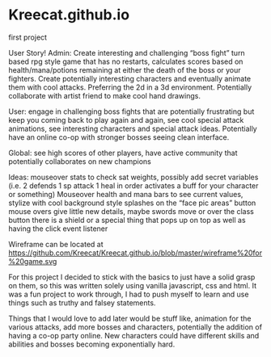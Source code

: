 # Kreecat.github.io
first project

User Story!
Admin: Create interesting and challenging “boss fight” turn based rpg style game that has no restarts, calculates scores based on health/mana/potions remaining at either the death of the boss or your fighters. Create potentially interesting characters and eventually animate them with cool attacks. Preferring the 2d in a 3d environment. Potentially collaborate with artist friend to make cool hand drawings. 

User: engage in challenging boss fights that are potentially frustrating but keep you coming back to play again and again, see cool special attack animations, see interesting characters and special attack ideas. Potentially have an online co-op with stronger bosses seeing clean interface.

Global: see high scores of other players, have active community that potentially collaborates on new champions

Ideas: mouseover stats to check sat weights, possibly add secret variables (i.e. 2 defends 1 sp attack 1 heal in order activates a buff for your character or something)
Mouseover health and mana bars to see current values, stylize with cool background style splashes on the “face pic areas” button mouse overs give little new details, maybe swords move or over the class button there is a shield or a special thing that pops up on top as well as having the click event listener 


Wireframe can be located at https://github.com/Kreecat/Kreecat.github.io/blob/master/wireframe%20for%20game.svg

For this project I decided to stick with the basics to just have a solid grasp on them, so this was written solely using vanilla javascript, css and html. It was a fun project to work through, I had to push myself to learn and use things such as truthy and falsey statements. 

Things that I would love to add later would be stuff like, animation for the various attacks, add more bosses and characters, potentially the addition of having a co-op party online. New characters could have different skills and abilities and bosses becoming exponentially hard. 
